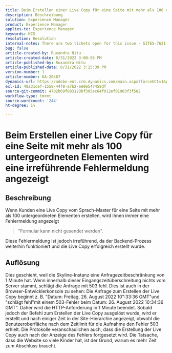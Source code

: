 ```yaml
---
title: Beim Erstellen einer Live Copy für eine Seite mit mehr als 100 untergeordneten Elementen wird eine irreführende Fehlermeldung angezeigt
description: Beschreibung
solution: Experience Manager
product: Experience Manager
applies-to: Experience Manager
keywords: KCS
resolution: Resolution
internal-notes: There are two tickets open for this issue - SITES-7621 and SITES-7668
bug: false
article-created-by: Ruxandra Nitu
article-created-date: 8/31/2022 3:00:56 PM
article-published-by: Ruxandra Nitu
article-published-date: 8/31/2022 3:15:39 PM
version-number: 1
article-number: KA-20487
dynamics-url: https://adobe-ent.crm.dynamics.com/main.aspx?forceUCI=1&pagetype=entityrecord&etn=knowledgearticle&id=56d1d4b4-3d29-ed11-9db1-0022480861dd
exl-id: 48231cef-1558-44f8-a7b2-ee0e547458df
source-git-commit: 4702b69f883128bf305ec64f012ef01903f3f582
workflow-type: tm+mt
source-wordcount: '244'
ht-degree: 1%

---
```


# Beim Erstellen einer Live Copy für eine Seite mit mehr als 100 untergeordneten Elementen wird eine irreführende Fehlermeldung angezeigt

## Beschreibung


Wenn Kunden eine Live Copy vom Sprach-Master für eine Seite mit mehr als 100 untergeordneten Elementen erstellen, wird ihnen immer eine Fehlermeldung angezeigt


> &quot;Formular kann nicht gesendet werden&quot;.


Diese Fehlermeldung ist jedoch irreführend, da der Backend-Prozess weiterhin funktioniert und die Live Copy erfolgreich erstellt wurde.


## Auflösung


Dies geschieht, weil die Skyline-Instanz eine Anfragezeitbeschränkung von 1 Minute hat.
Wenn innerhalb dieser Eingangszeitüberschreitung nichts vom Server stammt, schlägt die Anfrage mit 503 fehl.
Dies ist auch in der Browser-Entwicklerkonsole zu sehen: Die Anfrage zum Erstellen der Live Copy beginnt z. B. &quot;Datum: Freitag, 26. August 2022 10&quot;:33:36 GMT&quot;und &quot;schlägt fehl&quot;mit einem 503-Fehler beim Datum: 26. August 2022 10:34:36 GMT&quot;. Daher wird die HTTP-Anforderung in 1 Minute beendet.
Sobald jedoch der Befehl zum Erstellen der Live Copy ausgelöst wurde, wird er erstellt und nach einiger Zeit in der Site-Hierarchie angezeigt, obwohl die Benutzeroberfläche nach dem Zeitlimit für die Aufnahme den Fehler 503 erhielt. Die Protokolle veranschaulichen auch, dass die Erstellung der Live Copy auch nach der Anzeige des Fehlers fortgesetzt wird. Die Tatsache, dass die Website so viele Kinder hat, ist der Grund, warum es mehr Zeit zum Abschluss braucht.
